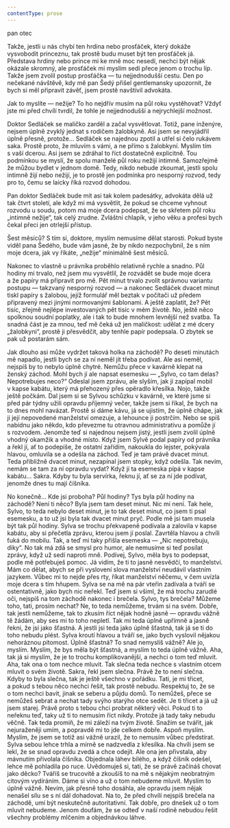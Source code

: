```yaml
---
contentType: prose
---
```


<section>

pan otec

Takže, jestli u nás chybí ten hrdina nebo prosťáček, který dokáže vysvobodit princeznu, tak prostě budu muset být ten prosťáček já. Představa hrdiny nebo prince mi ke mně moc nesedí, nechci být nějak okázale skromný, ale prosťáček mi myslím sedí přece jenom o trochu líp. Takže jsem zvolil postup prosťáčka — tu nejjednodušší cestu. Den po nečekané návštěvě, kdy mě pan Šedý přišel gentlemansky upozornit, že bych si měl připravit závěť, jsem prostě navštívil advokáta.

Jak to myslíte — nežije? To ho nejdřív musím na půl roku vystěhovat? Vždyť jste mi před chvílí tvrdil, že tohle je nejjednodušší a nejrychlejší možnost.

Doktor Sedláček se maličko zarděl a začal vysvětlovat. Totiž, pane inženýre, nejsem úplně zvyklý jednat s rodičem žalobkyně. Asi jsem se nevyjádřil úplně přesně, protože… Sedláček se najednou zpotil a utřel si čelo rukávem saka. Prostě proto, že mluvím s vámi, a ne přímo s žalobkyní. Myslím tím s vaší dcerou. Asi jsem se zdráhal to říct dostatečně explicitně. Tou podmínkou se myslí, že spolu manželé půl roku nežijí intimně. Samozřejmě že můžou bydlet v jednom domě. Tedy, nikdo nebude zkoumat, jestli spolu intimně žijí nebo nežijí, je to prostě jen podmínka pro nesporný rozvod, tedy pro to, čemu se laicky říká rozvod dohodou.

Pan doktor Sedláček bude mít asi tak kolem padesátky, advokáta dělá už tak čtvrt století, ale když mi má vysvětlit, že pokud se chceme vyhnout rozvodu u soudu, potom má moje dcera podepsat, že se skřetem půl roku „intimně nežije“, tak celý zrudne. Zvláštní chlapík, v jeho věku a profesi bych čekal přeci jen otrlejší přístup.

Šest měsíců? S tím si, doktore, myslím nemusíme dělat starosti. Pokud byste viděl pana Šedého, bude vám jasné, že by nikdo nezpochybnil, že s ním moje dcera, jak vy říkáte, „nežije“ minimálně šest měsíců.

Nakonec to vlastně u právníka proběhlo relativně rychle a snadno. Půl hodiny mi trvalo, než jsem mu vysvětlil, že rozvádět se bude moje dcera a že papíry má připravit pro mě. Pět minut trvalo zvolit správnou variantu postupu — takzvaný nesporný rozvod — a nakonec Sedláček dvacet minut tiskl papíry s žalobou, jejíž formulář měl beztak v počítači už předem připravený mezi jinými normovanými šablonami. A ještě zaplatit, že? Pět tisíc, zřejmě nejlépe investovaných pět tisíc v mém životě. No, ještě něco spolknou soudní poplatky, ale i tak to bude mnohem levnější než svatba. Ta snadná část je za mnou, teď mě čeká už jen maličkost: udělat z mé dcery „žalobkyni“, prostě ji přesvědčit, aby tenhle papír podepsala. O zbytek se pak už postarám sám.

Jak dlouho asi může vydržet taková holka na záchodě? Po deseti minutách mě napadlo, jestli bych se za ní neměl jít třeba podívat. Ale asi neměl, nejspíš by to nebylo úplně chytré. Nemůžu přece v kavárně klepat na ženský záchod. Mohl bych jí ale napsat esemesku — „Sylvo, co tam delas? Nepotrebujes neco?“ Odeslal jsem zprávu, ale slyším, jak jí zapípal mobil v kapse kabátu, který má přehozený přes opěradlo křesílka. Nojo, takže ještě počkám. Dal jsem si se Sylvou schůzku v kavárně, ve které jsme si před pár týdny užili opravdu příjemný večer, takže jsem si říkal, že bych na to dnes mohl navázat. Prostě si dáme kávu, já se ujistím, že úplně chápe, jak ji její nepovedené manželství omezuje, a lehounce ji postrčím. Nebo se spíš nabídnu jako někdo, kdo převezme tu otravnou administrativu a pomůže jí s rozvodem. Jenomže teď si najednou nejsem jistý, jestli jsem zvolil úplně vhodný okamžik a vhodné místo. Když jsem Sylvě podal papíry od právníka a řekl jí, ať to podepíše, že ostatní zařídím, nakoukla do lejster, pokývala hlavou, omluvila se a odešla na záchod. Teď je tam právě dvacet minut. Teda přibližně dvacet minut, nezapínal jsem stopky, když odešla. Tak nevím, nemám se tam za ní opravdu vydat? Když jí ta esemeska pípá v kapse kabátu… Sakra. Kdyby tu byla servírka, řeknu jí, ať se za ní jde podívat, jenomže dnes tu mají číšníka.

No konečně… Kde jsi proboha? Půl hodiny? Tys byla půl hodiny na záchodě? Není ti něco? Byla jsem tam deset minut. Nic mi není. Tak hele, Sylvo, to teda nebylo deset minut, je to tak deset minut, co jsem ti psal esemesku, a to už jsi byla tak dvacet minut pryč. Podle mě jsi tam musela být tak půl hodiny. Sylva se trochu překvapeně podívala a zalovila v kapse kabátu, aby si přečetla zprávu, kterou jsem jí poslal. Zavrtěla hlavou a chvíli ťuká do mobilu. Tak, a teď mi taky přišla esemeska — „Nic nepotrebuju, diky“. No tak má zdá se smysl pro humor, ale nemusíme si teď posílat zprávy, když už sedí naproti mně. Podívej, Sylvo, měla bys to podepsat, podle mě potřebuješ pomoc. Já vidím, že ti to jasně nesvědčí, to manželství. Mám co dělat, abych se při vyslovení slova manželství neudávil vlastním jazykem. Vůbec mi to nejde přes rty, říkat manželství něčemu, v čem uvízla moje dcera s tím hňupem. Sylva se na mě na pár vteřin zadívala a tváří se ostentativně, jako bych nic neřekl. Teď jsem si všiml, že má trochu zarudlé oči, nejspíš na tom záchodě nakonec i brečela. Sylvo, tys brečela? Můžeme toho, tati, prosím nechat? Ne, to teda nemůžeme, trvám si na svém. Dobře, tak jestli nemůžeme, tak to zkusím říct nějak hodně jasně — opravdu vážně tě žádám, aby ses mi to toho nepletl. Tak mi teda úplně upřímně a jasně řekni, že jsi jako šťastná. A jestli jsi teda jako úplně šťastná, tak já se ti do toho nebudu plést. Sylva kroutí hlavou a tváří se, jako bych vyslovil nějakou nehoráznou pitomost. Úplně šťastná? To snad nemyslíš vážně? Ale jo, myslím. Myslím, že bys měla být šťastná, a myslím to teda úplně vážně. Aha, tak já si myslím, že je to trochu komplikovanější, a nechci o tom teď mluvit. Aha, tak ona o tom nechce mluvit. Tak slečna teda nechce s vlastním otcem mluvit o svém životě. Sakra, řekl jsem slečna. Právě že to není slečna. Kdyby to byla slečna, tak je ještě všechno v pořádku. Tati, je mi třicet, a pokud s tebou něco nechci řešit, tak prostě nebudu. Respektuj to, že se o tom nechci bavit, jinak se seberu a půjdu domů. To nemůžeš, přece se nemůžeš sebrat a nechat tady svýho starýho otce sedět. Je ti třicet a já už jsem starej. Právě proto s tebou chci probrat některý věci. Pokud ti to neřeknu teď, taky už ti to nemusím říct nikdy. Protože já tady taky nebudu věčně. Tak teda promiň, že mi záleží na tvým životě. Snažím se tvářit, jak nejuraženěji umím, a popravdě mi to jde celkem dobře. Aspoň myslím. Myslím, že jsem se totiž asi vážně urazil, že to nemusím vůbec předstírat. Sylva sebou lehce trhla a mírně se nadzvedla z křesílka. Na chvíli jsem se lekl, že se snad opravdu zvedá a chce odejít. Ale ona jen přivstala, aby mávnutím přivolala číšníka. Objednala láhev bílého, a když číšník odešel, lehce mě pohladila po ruce. Uvědomuješ si, tati, že se právě začínáš chovat jako děcko? Tváříš se trucovitě a zkoušíš to na mě s nějakým neobratným citovým vydíráním. Dáme si víno a už o tom nebudeme mluvit. Myslím to úplně vážně. Nevím, jak přesně toho dosáhla, ale opravdu jsem nějak nenašel sílu se s ní dál dohadovat. Na to, že před chvílí nejspíš brečela na záchodě, umí být neskutečně autoritativní. Tak dobře, pro dnešek už o tom mluvit nebudeme. Jenom doufám, že se odteď v naší rodině nebudou řešit všechny problémy mlčením a objednávkou láhve.

</section>

